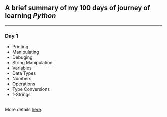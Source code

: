 ## A brief summary of my 100 days of journey of learning _Python_  

***  

### Day 1  
- Printing  
- Manipulating  
- Debuging  
- String Manipulation  
- Variables  
- Data Types  
- Numbers  
- Operations  
- Type Conversions  
- f-Strings  

&nbsp;  
More details [here](Day1/Day1.md).  

#  
